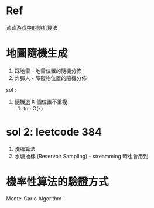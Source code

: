 # Ref

[谈谈游戏中的随机算法](https://labuladong.github.io/algo/4/32/114/)


# 地圖隨機生成

1. 踩地雷 - 地雷位置的隨機分佈
2. 炸彈人 - 障礙物位置的隨機分佈

sol : 

1. 隨機選 K 個位置不重複
   1. tc : O(k)

# sol 2: leetcode 384

1. 洗牌算法 
2. 水塘抽樣 (Reservoir Sampling) - streamming 時也會用到

# 機率性算法的驗證方式

Monte-Carlo Algorithm